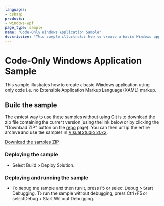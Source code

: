 ```yaml
---
languages:
- csharp
products:
- windows-wpf
page_type: sample
name: "Code-Only Windows Application Sample"        
description: "This sample illustrates how to create a basic Windows application using only code i.e. no Extensible Application Markup Language (XAML) markup."
---
```


# Code-Only Windows Application Sample
This sample illustrates how to create a basic Windows application using only code i.e. no Extensible Application Markup Language (XAML) markup.

## Build the sample
The easiest way to use these samples without using Git is to download the zip file containing the current version (using the link below or by clicking the "Download ZIP" button on the [repo](https://github.com/microsoft/WPF-Samples?tab=readme-ov-file) page). You can then unzip the entire archive and use the samples in [Visual Studio 2022](https://www.visualstudio.com/wpf-vs).

[Download the samples ZIP](../../archive/main.zip)

### Deploying the sample
- Select Build > Deploy Solution. 

### Deploying and running the sample
- To debug the sample and then run it, press F5 or select Debug >  Start Debugging. To run the sample without debugging, press Ctrl+F5 or selectDebug > Start Without Debugging. 


